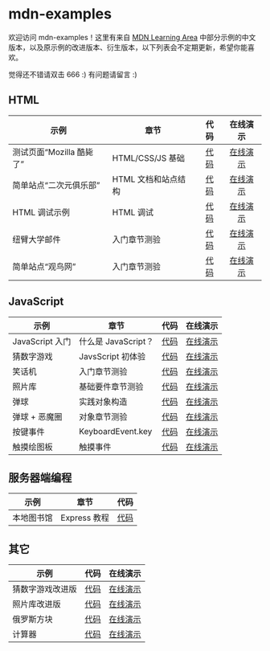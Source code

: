 # mdn-examples

欢迎访问 mdn-examples！这里有来自 [MDN Learning Area](https://developer.mozilla.org/zh-CN/docs/learn) 中部分示例的中文版本，以及原示例的改进版本、衍生版本，以下列表会不定期更新，希望你能喜欢。

觉得还不错请双击 666 :) 有问题请留言 :)

## HTML

|示例|章节|代码|在线演示|
|----|----|:----:|:----:|
|测试页面“Mozilla 酷毙了”|HTML/CSS/JS 基础|[代码](https://github.com/roy-tian/mdn-examples/tree/master/html/mozilla-is-cool-scripted/)|[在线演示](https://roy-tian.github.io/mdn-examples/html/mozilla-is-cool-scripted/)|
|简单站点“二次元俱乐部”|HTML 文档和站点结构|[代码](https://github.com/roy-tian/mdn-examples/tree/master/html/site-structure)|[在线演示](https://roy-tian.github.io/mdn-examples/html/site-structure/)|
|HTML 调试示例|HTML 调试|[代码](https://github.com/roy-tian/mdn-examples/blob/master/html/debug)|[在线演示](https://roy-tian.github.io/mdn-examples/html/debug/debug-example.html)|
|纽臂大学邮件|入门章节测验|[代码](https://github.com/roy-tian/mdn-examples/tree/master/html/letter)|[在线演示](https://roy-tian.github.io/mdn-examples/html/letter/)|
|简单站点“观鸟网”|入门章节测验|[代码](https://github.com/roy-tian/mdn-examples/tree/master/html/bird-watching)|[在线演示](https://roy-tian.github.io/mdn-examples/html/bird-watching/)|

## JavaScript

|示例|章节|代码|在线演示|
|----|----|:----:|:----:|
|JavaScript 入门|什么是 JavaScript？|[代码](https://github.com/roy-tian/mdn-examples/tree/master/javascript/introduction-to-js)|[在线演示](https://roy-tian.github.io/mdn-examples/javascript/introduction-to-js/javascript-label.html)|
|猜数字游戏|JavsScript 初体验|[代码](https://github.com/roy-tian/mdn-examples/tree/master/javascript/number-guessing-game)|[在线演示](https://roy-tian.github.io/mdn-examples/javascript/number-guessing-game/number-guessing-game.html)|
|笑话机|入门章节测验|[代码](https://github.com/roy-tian/mdn-examples/tree/master/javascript/silly-story-genarator)|[在线演示](https://roy-tian.github.io/mdn-examples/javascript/silly-story-genarator)|
|照片库|基础要件章节测验|[代码](https://github.com/roy-tian/mdn-examples/tree/master/javascript/gallery)|[在线演示](https://roy-tian.github.io/mdn-examples/javascript/gallery)|
|弹球|实践对象构造|[代码](https://github.com/roy-tian/mdn-examples/tree/master/javascript/bouncing-balls)|[在线演示](https://roy-tian.github.io/mdn-examples/javascript/bouncing-balls)|
|弹球 + 恶魔圈|对象章节测验|[代码](https://github.com/roy-tian/mdn-examples/tree/master/javascript/bouncing-balls-evil-circle)|[在线演示](https://roy-tian.github.io/mdn-examples/javascript/bouncing-balls-evil-circle)|
|按键事件|KeyboardEvent.key|[代码](https://github.com/roy-tian/mdn-examples/tree/master/javascript/key-event)|[在线演示](https://roy-tian.github.io/mdn-examples/javascript/key-event)|
|触摸绘图板|触摸事件|[代码](https://github.com/roy-tian/mdn-examples/tree/master/javascript/touch-paint)|[在线演示](https://roy-tian.github.io/mdn-examples/javascript/touch-paint)|

## 服务器端编程

|示例|章节|代码|
|----|----|:----:|
|本地图书馆|Express 教程|[代码](https://github.com/roy-tian/mdn-examples/tree/master/server/express-locallibrary-tutorial)|

## 其它

|示例|代码|在线演示|
|----|:----:|:----:|
|猜数字游戏改进版|[代码](https://github.com/roy-tian/mdn-examples/tree/master/extras/number-guessing-game-improved)|[在线演示](https://roy-tian.github.io/mdn-examples/extras/number-guessing-game-improved)|
|照片库改进版|[代码](https://github.com/roy-tian/mdn-examples/tree/master/extras/gallery-improved)|[在线演示](https://roy-tian.github.io/mdn-examples/extras/gallery-improved)|
|俄罗斯方块|[代码](https://github.com/roy-tian/mdn-examples/tree/master/extras/tetris)|[在线演示](https://roy-tian.github.io/mdn-examples/extras/tetris)|
|计算器|[代码](https://github.com/roy-tian/mdn-examples/tree/master/extras/calculator)|[在线演示](https://roy-tian.github.io/mdn-examples/extras/calculator/basic.html)|